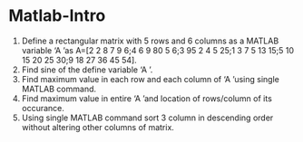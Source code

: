 # Matlab-Intro

1. Define a rectangular matrix with 5 rows and 6 columns as a MATLAB
variable ‘A ’as A=[2 2 8 7 9 6;4 6 9 80 5 6;3 95 2 4 5 25;1 3 7 5 13 15;5 10
15 20 25 30;9 18 27 36 45 54].
2. Find sine of the define variable ‘A ’.
3. Find maximum value in each row and each column of ‘A ’using single
MATLAB command.
4. Find maximum value in entire ‘A ’and location of rows/column of its
occurance.
5. Using single MATLAB command sort 3 column in descending order without
altering other columns of matrix.
